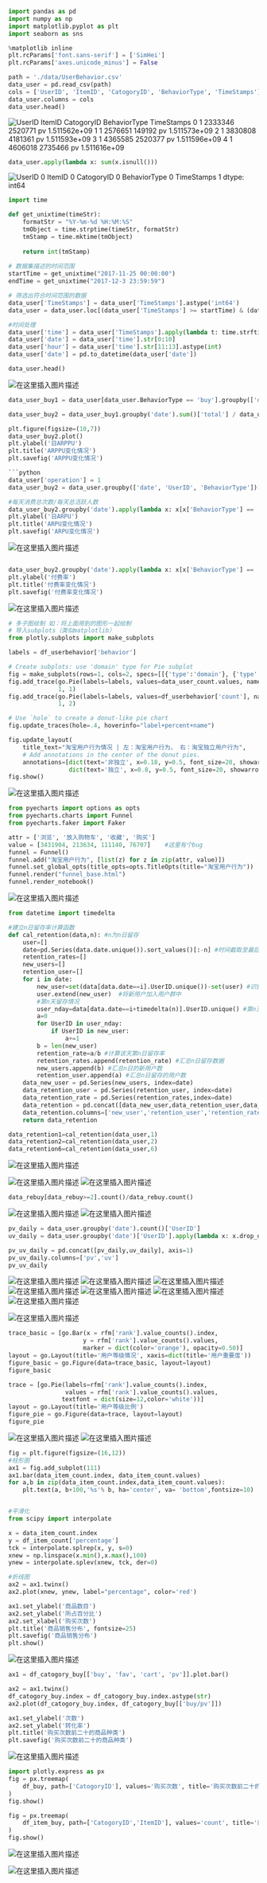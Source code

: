 
```python
import pandas as pd
import numpy as np
import matplotlib.pyplot as plt
import seaborn as sns

%matplotlib inline
plt.rcParams['font.sans-serif'] = ['SimHei']
plt.rcParams['axes.unicode_minus'] = False

path = './data/UserBehavior.csv'
data_user = pd.read_csv(path)
cols = ['UserID', 'ItemID', 'CatogoryID', 'BehaviorType', 'TimeStamps']
data_user.columns = cols
data_user.head()
```

![UserID	ItemID	CatogoryID	BehaviorType	TimeStamps
0	1	2333346	2520771	pv	1.511562e+09
1	1	2576651	149192	pv	1.511573e+09
2	1	3830808	4181361	pv	1.511593e+09
3	1	4365585	2520377	pv	1.511596e+09
4	1	4606018	2735466	pv	1.511616e+09](https://img-blog.csdnimg.cn/20200428182653709.PNG)




```python
data_user.apply(lambda x: sum(x.isnull()))
```
![UserID          0
ItemID          0
CatogoryID      0
BehaviorType    0
TimeStamps      1
dtype: int64](https://img-blog.csdnimg.cn/20200428182746692.PNG)



```python
import time

def get_unixtime(timeStr):
    formatStr = "%Y-%m-%d %H:%M:%S"
    tmObject = time.strptime(timeStr, formatStr)
    tmStamp = time.mktime(tmObject)
        
    return int(tmStamp)
    
# 数据集描述的时间范围
startTime = get_unixtime("2017-11-25 00:00:00")
endTime = get_unixtime("2017-12-3 23:59:59")

# 筛选出符合时间范围的数据
data_user['TimeStamps'] = data_user['TimeStamps'].astype('int64')
data_user = data_user.loc[(data_user['TimeStamps'] >= startTime) & (data_user['TimeStamps'] <= endTime)]
```


```python
#时间处理
data_user['time'] = data_user['TimeStamps'].apply(lambda t: time.strftime('%Y-%m-%d %H:%M:%S', time.localtime(t)))
data_user['date'] = data_user['time'].str[0:10]
data_user['hour'] = data_user['time'].str[11:13].astype(int)
data_user['date'] = pd.to_datetime(data_user['date'])

data_user.head()
```

![在这里插入图片描述](https://img-blog.csdnimg.cn/20200428182859412.PNG)


```python
data_user_buy1 = data_user[data_user.BehaviorType == 'buy'].groupby(['date','UserID']).count()['BehaviorType'].reset_index().rename(columns={'BehaviorType':'total'})

data_user_buy2 = data_user_buy1.groupby('date').sum()['total'] / data_user_buy1.groupby('date').count()['total']

plt.figure(figsize=(10,7))
data_user_buy2.plot()
plt.ylabel('日ARPPU')
plt.title('ARPPU变化情况')
plt.savefig('ARPPU变化情况')

```python
data_user['operation'] = 1
data_user_buy2 = data_user.groupby(['date', 'UserID', 'BehaviorType'])['operation'].count().reset_index().rename(columns = {'operation':'total'})

#每天消费总次数/每天总活跃人数
data_user_buy2.groupby('date').apply(lambda x: x[x['BehaviorType'] == 'buy'].total.sum()/len(x.UserID.unique()) ).plot()
plt.ylabel('日ARPU')
plt.title('ARPU变化情况')
plt.savefig('ARPU变化情况')
```
![在这里插入图片描述](https://img-blog.csdnimg.cn/20200429160428770.png?x-oss-process=image/watermark,type_ZmFuZ3poZW5naGVpdGk,shadow_10,text_aHR0cHM6Ly9ibG9nLmNzZG4ubmV0L3dlaXhpbl80NTM5OTA3NA==,size_16,color_FFFFFF,t_70)

```python

data_user_buy2.groupby('date').apply(lambda x: x[x['BehaviorType'] == 'buy'].total.count()/len(x.UserID.unique()) ).plot()
plt.ylabel('付费率')
plt.title('付费率变化情况')
plt.savefig('付费率变化情况')
```
![在这里插入图片描述](https://img-blog.csdnimg.cn/20200429160413221.png?x-oss-process=image/watermark,type_ZmFuZ3poZW5naGVpdGk,shadow_10,text_aHR0cHM6Ly9ibG9nLmNzZG4ubmV0L3dlaXhpbl80NTM5OTA3NA==,size_16,color_FFFFFF,t_70)



```python
# 多子图绘制 如：将上面用到的图形一起绘制
# 导入subplots（类似matplotlib）
from plotly.subplots import make_subplots

labels = df_userbehavior['behavior']

# Create subplots: use 'domain' type for Pie subplot
fig = make_subplots(rows=1, cols=2, specs=[[{'type':'domain'}, {'type':'domain'}]])
fig.add_trace(go.Pie(labels=labels, values=data_user_count.values, name="淘宝用户行为"),
              1, 1)
fig.add_trace(go.Pie(labels=labels, values=df_userbehavior['count'], name="淘宝独立用户行为"),
              1, 2)

# Use `hole` to create a donut-like pie chart
fig.update_traces(hole=.4, hoverinfo="label+percent+name")

fig.update_layout(
    title_text="淘宝用户行为情况 | 左：淘宝用户行为， 右：淘宝独立用户行为",
    # Add annotations in the center of the donut pies.
    annotations=[dict(text='非独立', x=0.18, y=0.5, font_size=20, showarrow=False),
                 dict(text='独立', x=0.8, y=0.5, font_size=20, showarrow=False)])
fig.show()
```
![在这里插入图片描述](https://img-blog.csdnimg.cn/20200430152910340.png?x-oss-process=image/watermark,type_ZmFuZ3poZW5naGVpdGk,shadow_10,text_aHR0cHM6Ly9ibG9nLmNzZG4ubmV0L3dlaXhpbl80NTM5OTA3NA==,size_16,color_FFFFFF,t_70)


```python
from pyecharts import options as opts
from pyecharts.charts import Funnel
from pyecharts.faker import Faker

attr = ['浏览', '放入购物车', '收藏', '购买']
value = [3431904, 213634, 111140, 76707]    #这里有个bug
funnel = Funnel()
funnel.add("淘宝用户行为", [list(z) for z in zip(attr, value)])
funnel.set_global_opts(title_opts=opts.TitleOpts(title="淘宝用户行为"))
funnel.render("funnel_base.html") 
funnel.render_notebook()
```
![在这里插入图片描述](https://img-blog.csdnimg.cn/20200429202820614.PNG?x-oss-process=image/watermark,type_ZmFuZ3poZW5naGVpdGk,shadow_10,text_aHR0cHM6Ly9ibG9nLmNzZG4ubmV0L3dlaXhpbl80NTM5OTA3NA==,size_16,color_FFFFFF,t_70)


```python
from datetime import timedelta

#建立n日留存率计算函数
def cal_retention(data,n): #n为n日留存
    user=[]
    date=pd.Series(data.date.unique()).sort_values()[:-n] #时间截取至最后一天的前n天
    retention_rates=[]
    new_users=[]
    retention_user=[]
    for i in date:
        new_user=set(data[data.date==i].UserID.unique())-set(user) #识别新用户，本案例中设初始用户量为零
        user.extend(new_user)  #将新用户加入用户群中
        #第n天留存情况
        user_nday=data[data.date==i+timedelta(n)].UserID.unique() #第n天登录的用户情况
        a=0
        for UserID in user_nday:
            if UserID in new_user:
                a+=1
        b = len(new_user)
        retention_rate=a/b #计算该天第n日留存率
        retention_rates.append(retention_rate) #汇总n日留存数据
        new_users.append(b) #汇总n日的新用户数
        retention_user.append(a) #汇总n日留存的用户数
    data_new_user = pd.Series(new_users, index=date)
    data_retention_user = pd.Series(retention_user, index=date)
    data_retention_rate = pd.Series(retention_rates,index=date)
    data_retention = pd.concat([data_new_user,data_retention_user,data_retention_rate], axis=1)
    data_retention.columns=['new_user','retention_user','retention_rate']
    return data_retention

data_retention1=cal_retention(data_user,1)
data_retention2=cal_retention(data_user,2)
data_retention6=cal_retention(data_user,6)
```

![在这里插入图片描述](https://img-blog.csdnimg.cn/20200429202657966.PNG?x-oss-process=image/watermark,type_ZmFuZ3poZW5naGVpdGk,shadow_10,text_aHR0cHM6Ly9ibG9nLmNzZG4ubmV0L3dlaXhpbl80NTM5OTA3NA==,size_16,color_FFFFFF,t_70)

![在这里插入图片描述](https://img-blog.csdnimg.cn/20200429160546213.png?x-oss-process=image/watermark,type_ZmFuZ3poZW5naGVpdGk,shadow_10,text_aHR0cHM6Ly9ibG9nLmNzZG4ubmV0L3dlaXhpbl80NTM5OTA3NA==,size_16,color_FFFFFF,t_70)
![在这里插入图片描述](https://img-blog.csdnimg.cn/20200429144949479.png?x-oss-process=image/watermark,type_ZmFuZ3poZW5naGVpdGk,shadow_10,text_aHR0cHM6Ly9ibG9nLmNzZG4ubmV0L3dlaXhpbl80NTM5OTA3NA==,size_16,color_FFFFFF,t_70)

```python
data_rebuy[data_rebuy>=2].count()/data_rebuy.count()
```

![在这里插入图片描述](https://img-blog.csdnimg.cn/20200429221206329.PNG)
![在这里插入图片描述](https://img-blog.csdnimg.cn/20200429221828232.png?x-oss-process=image/watermark,type_ZmFuZ3poZW5naGVpdGk,shadow_10,text_aHR0cHM6Ly9ibG9nLmNzZG4ubmV0L3dlaXhpbl80NTM5OTA3NA==,size_16,color_FFFFFF,t_70)



```python
pv_daily = data_user.groupby('date').count()['UserID']
uv_daily = data_user.groupby('date')['UserID'].apply(lambda x: x.drop_duplicates().count())

pv_uv_daily = pd.concat([pv_daily,uv_daily], axis=1)
pv_uv_daily.columns=['pv','uv']
pv_uv_daily
```
![在这里插入图片描述](https://img-blog.csdnimg.cn/20200428182946544.PNG)
![在这里插入图片描述](https://img-blog.csdnimg.cn/20200428183309451.PNG)
![在这里插入图片描述](https://img-blog.csdnimg.cn/2020042818371289.png?x-oss-process=image/watermark,type_ZmFuZ3poZW5naGVpdGk,shadow_10,text_aHR0cHM6Ly9ibG9nLmNzZG4ubmV0L3dlaXhpbl80NTM5OTA3NA==,size_16,color_FFFFFF,t_70)
![在这里插入图片描述](https://img-blog.csdnimg.cn/20200428183945718.PNG)
![在这里插入图片描述](https://img-blog.csdnimg.cn/20200428183945615.PNG)
![在这里插入图片描述](https://img-blog.csdnimg.cn/20200428184115560.png?x-oss-process=image/watermark,type_ZmFuZ3poZW5naGVpdGk,shadow_10,text_aHR0cHM6Ly9ibG9nLmNzZG4ubmV0L3dlaXhpbl80NTM5OTA3NA==,size_16,color_FFFFFF,t_70)
![在这里插入图片描述](https://img-blog.csdnimg.cn/20200428185100247.png?x-oss-process=image/watermark,type_ZmFuZ3poZW5naGVpdGk,shadow_10,text_aHR0cHM6Ly9ibG9nLmNzZG4ubmV0L3dlaXhpbl80NTM5OTA3NA==,size_16,color_FFFFFF,t_70)

![在这里插入图片描述](https://img-blog.csdnimg.cn/20200429205729118.png?x-oss-process=image/watermark,type_ZmFuZ3poZW5naGVpdGk,shadow_10,text_aHR0cHM6Ly9ibG9nLmNzZG4ubmV0L3dlaXhpbl80NTM5OTA3NA==,size_16,color_FFFFFF,t_70)

```python
trace_basic = [go.Bar(x = rfm['rank'].value_counts().index,
                     y = rfm['rank'].value_counts().values,
                     marker = dict(color='orange'), opacity=0.50)]
layout = go.Layout(title='用户等级情况', xaxis=dict(title='用户重要度'))
figure_basic = go.Figure(data=trace_basic, layout=layout)
figure_basic

trace = [go.Pie(labels=rfm['rank'].value_counts().index,
                values = rfm['rank'].value_counts().values,
               textfont = dict(size=12,color='white'))]
layout = go.Layout(title='用户等级比例')
figure_pie = go.Figure(data=trace, layout=layout)
figure_pie
```

![在这里插入图片描述](https://img-blog.csdnimg.cn/20200429134429735.png?x-oss-process=image/watermark,type_ZmFuZ3poZW5naGVpdGk,shadow_10,text_aHR0cHM6Ly9ibG9nLmNzZG4ubmV0L3dlaXhpbl80NTM5OTA3NA==,size_16,color_FFFFFF,t_70)
![在这里插入图片描述](https://img-blog.csdnimg.cn/20200429134429728.png?x-oss-process=image/watermark,type_ZmFuZ3poZW5naGVpdGk,shadow_10,text_aHR0cHM6Ly9ibG9nLmNzZG4ubmV0L3dlaXhpbl80NTM5OTA3NA==,size_16,color_FFFFFF,t_70)

```python
fig = plt.figure(figsize=(16,12))
#柱形图
ax1 = fig.add_subplot(111)
ax1.bar(data_item_count.index, data_item_count.values)
for a,b in zip(data_item_count.index,data_item_count.values):
    plt.text(a, b+100,'%s'% b, ha='center', va= 'bottom',fontsize=10)


#平滑化
from scipy import interpolate

x = data_item_count.index
y = df_item_count['percentage']
tck = interpolate.splrep(x, y, s=0)
xnew = np.linspace(x.min(),x.max(),100)
ynew = interpolate.splev(xnew, tck, der=0) 

#折线图
ax2 = ax1.twinx()
ax2.plot(xnew, ynew, label="percentage", color='red')

ax1.set_ylabel('商品数目')
ax2.set_ylabel('所占百分比')
ax2.set_xlabel('购买次数')
plt.title('商品销售分布', fontsize=25)
plt.savefig('商品销售分布')
plt.show()
```

![在这里插入图片描述](https://img-blog.csdnimg.cn/20200429134737600.png?x-oss-process=image/watermark,type_ZmFuZ3poZW5naGVpdGk,shadow_10,text_aHR0cHM6Ly9ibG9nLmNzZG4ubmV0L3dlaXhpbl80NTM5OTA3NA==,size_16,color_FFFFFF,t_70)

```python
ax1 = df_catogory_buy[['buy', 'fav', 'cart', 'pv']].plot.bar()

ax2 = ax1.twinx()
df_catogory_buy.index = df_catogory_buy.index.astype(str)
ax2.plot(df_catogory_buy.index, df_catogory_buy[['buy/pv']])

ax1.set_ylabel('次数')
ax2.set_ylabel('转化率')
plt.title('购买次数前二十的商品种类')
plt.savefig('购买次数前二十的商品种类')
```

![在这里插入图片描述](https://img-blog.csdnimg.cn/20200429134857925.png?x-oss-process=image/watermark,type_ZmFuZ3poZW5naGVpdGk,shadow_10,text_aHR0cHM6Ly9ibG9nLmNzZG4ubmV0L3dlaXhpbl80NTM5OTA3NA==,size_16,color_FFFFFF,t_70)

```python
import plotly.express as px
fig = px.treemap(
    df_buy, path=['CatogoryID'], values='购买次数', title='购买次数前二十的商品种类'
)
fig.show() 

fig = px.treemap(
    df_item_buy, path=['CatogoryID','ItemID'], values='count', title='商品购买情况(销量前100)'
)
fig.show() 
```

![在这里插入图片描述](https://img-blog.csdnimg.cn/20200429150740642.png?x-oss-process=image/watermark,type_ZmFuZ3poZW5naGVpdGk,shadow_10,text_aHR0cHM6Ly9ibG9nLmNzZG4ubmV0L3dlaXhpbl80NTM5OTA3NA==,size_16,color_FFFFFF,t_70)


![在这里插入图片描述](https://img-blog.csdnimg.cn/20200429154952128.png?x-oss-process=image/watermark,type_ZmFuZ3poZW5naGVpdGk,shadow_10,text_aHR0cHM6Ly9ibG9nLmNzZG4ubmV0L3dlaXhpbl80NTM5OTA3NA==,size_16,color_FFFFFF,t_70)

